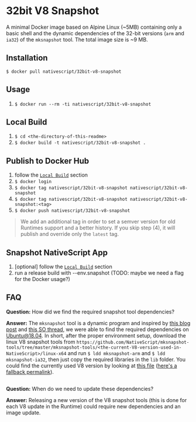 # 32bit V8 Snapshot
A minimal Docker image based on Alpine Linux (~5MB) containing only a basic shell and the dynamic dependencies of the 32-bit versions (`arm` and `ia32`) of the `mksnapshot` tool. The total image size is ~9 MB.

## Installation
`$ docker pull nativescript/32bit-v8-snapshot`

## Usage
1) `$ docker run --rm -ti nativescript/32bit-v8-snapshot`

## Local Build
1) `$ cd <the-directory-of-this-readme>`
2) `$ docker build -t nativescript/32bit-v8-snapshot .`

## Publish to Docker Hub
1) follow the [`Local Build`](#local-build) section
2) `$ docker login`
3) `$ docker tag nativescript/32bit-v8-snapshot nativescript/32bit-v8-snapshot`
4) `$ docker tag nativescript/32bit-v8-snapshot nativescript/32bit-v8-snapshot:<tag>`
5) `$ docker push nativescript/32bit-v8-snapshot`

> We add an additional tag in order to set a semver version for old Runtimes support and a better history. If you skip step (4), it will publish and override only the `latest` tag.

## Snapshot NativeScript App
1) [optional] follow the [`Local Build`](#local-build) section
2) run a release build with --env.snapshot (TODO: maybe we need a flag for the Docker usage?)

## FAQ
**Question:** How did we find the required snapshot tool dependencies?

**Answer:** The `mksnapshot` tool is a dynamic program and inspired by [this blog post](http://glaudiston.blogspot.com/2015/06/how-to-make-very-very-small-docker.html) and [this SO thread](https://askubuntu.com/questions/1023962/how-to-install-libc6i386-on-16-04-4-64bit), we were able to find the required dependencies on Ubuntu@18.04. In short, after the proper environment setup, download the linux V8 snapshot tools from `https://github.com/NativeScript/mksnapshot-tools/tree/master/mksnapshot-tools/<the-current-V8-version-used-in-NativeScript>/linux-x64` and run `$ ldd mksnapshot-arm` and `$ ldd mksnapshot-ia32`, then just copy the required libraries in the `lib` folder. You could find the currently used V8 version by looking at [this file](https://github.com/NativeScript/android-runtime/blob/release/build-artifacts/project-template-gradle/settings.json#L2) ([here's a fallback permalink](https://github.com/NativeScript/android-runtime/blob/0d908c11741079d2286e7ed61ebe95bde45e4ba5/build-artifacts/project-template-gradle/settings.json#L2)).

##
**Question:** When do we need to update these dependencies?

**Answer:** Releasing a new version of the V8 snapshot tools (this is done for each V8 update in the Runtime) could require new dependencies and an image update.